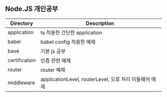 ## Node.JS 개인공부

|Directory|Description|
|---|---|
|application|ts 적용한 간단한 application|
|babel|babel config 적용한 예제|
|base|기본 js 공부|
|certification|인증 관련 예제|
|router|router 예제|
|middleware|applicationLevel, routerLevel, 오류 처리 미들웨어 예제|
